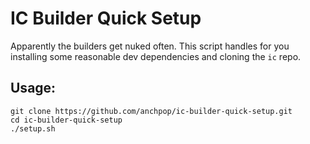 # IC Builder Quick Setup

Apparently the builders get nuked often. This script handles for you installing some reasonable dev dependencies and cloning the `ic` repo.

## Usage:

```
git clone https://github.com/anchpop/ic-builder-quick-setup.git
cd ic-builder-quick-setup
./setup.sh
```